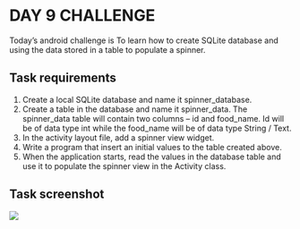 # DAY 9 CHALLENGE
Today’s android challenge is To learn how to create SQLite database and using the data stored in a table to populate a spinner.

## Task requirements
1. Create a local SQLite database and name it spinner_database.
2. Create a table in the database and name it spinner_data. The spinner_data table will contain two columns – id and food_name. Id will be of data type int while the food_name will be of data type String / Text.
3. In the activity layout file, add a spinner view widget.
4. Write a program that insert an initial values to the table created above.
5. When the application starts, read the values in the database table and use it to populate the spinner view in the Activity class.

## Task screenshot
![](https://inducesmile.com/wp-content/uploads/2017/02/androidspinner.png)